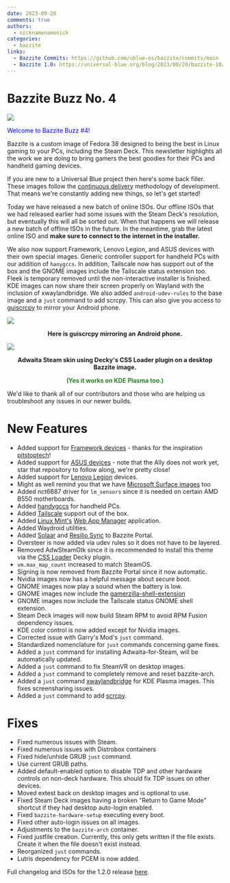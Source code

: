 ```yaml
---
date: 2023-09-28
comments: true
authors: 
  - nicknamenamenick
categories:
  - bazzite
links:
  - Bazzite Commits: https://github.com/ublue-os/bazzite/commits/main
  - Bazzite 1.0: https://universal-blue.org/blog/2023/08/20/bazzite-10/
---
```

# Bazzite Buzz No. 4

![](https://hackmd.io/_uploads/rJy2vAjka.jpg)

<p style="color: blue"> Welcome to Bazzite Buzz #4!</p> 

Bazzite is a custom image of Fedora 38 designed to being the best in Linux gaming to your PCs, including the Steam Deck. This newsletter highlights all the work we are doing to bring gamers the best goodies for their PCs and handheld gaming devices.

If you are new to a Universal Blue project then here's some back filler. These images follow the [continuous delivery](https://continuousdelivery.com/) methodology of development. That means we're constantly adding new things, so let's get started!

Today we have released a new batch of online ISOs.  Our offline ISOs that we had released earlier had some issues with the Steam Deck's resolution, but eventually this will all be sorted out. When that happens we will release a new batch of offline ISOs in the future.  In the meantime, grab the latest online ISO and **make sure to connect to the internet in the installer.**
   
We also now support Framework, Lenovo Legion, and ASUS devices with their own special images.  Generic controller support for handheld PCs with our addition of `hanygccs`.  In addition, Tailscale now has support out of the box and the GNOME images include the Tailscale status extension too.  Fleek is temporary removed until the non-interactive installer is finished.  KDE images can now share their screen properly on Wayland with the inclusion of xwaylandbridge.  We also added `android-udev-rules` to the base image and a `just` command to add scrcpy.  This can also give you access to [guiscrcpy](https://guiscrcpy.srev.in/) to mirror your Android phone.

![](https://hackmd.io/_uploads/SyQMrBCkp.png)

<p style="text-align: center;font-weight: bold">Here is guiscrcpy mirroring an Android phone.</p>

![](https://hackmd.io/_uploads/ry4U7bpk6.png)
<p style="text-align: center;font-weight: bold">Adwaita Steam skin using Decky's CSS Loader plugin on a desktop Bazzite image.</p>
<p style="text-align: center; font-weight: 600; color: green">(Yes it works on KDE Plasma too.) </p>

We'd like to thank all of our contributors and those who are helping us troubleshoot any issues in our newer builds.



# New Features
- Added support for [Framework devices](https://github.com/ublue-os/framework) - thanks for the inspiration [pitstoptech](https://www.youtube.com/watch?v=zd6WtTUf-30)!
- Added support for [ASUS devices](https://github.com/ublue-os/asus/) - note that the Ally does not work yet, star that repository to follow along, we're pretty close! 
- Added support for [Lenovo Legion](https://github.com/ublue-os/legion) devices.
- Might as well remind you that we have [Microsoft Surface images](https://github.com/ublue-os/surface) too
- Added nct6687 driver for `lm_sensors` since it is needed on certain AMD B550 motherboards.
- Added [handygccs](https://github.com/ShadowBlip/HandyGCCS) for handheld PCs.
- Added [Tailscale](https://github.com/tailscale/tailscale) support out of the box.
- Added [Linux Mint's](https://linuxmint.com/) [Web App Manager](https://github.com/linuxmint/webapp-manager) application.
- Added Waydroid utilities.
- Added [Solaar](https://github.com/pwr-Solaar/Solaar) and [Resilio Sync](https://www.resilio.com/individuals/) to Bazzite Portal.
- Oversteer is now added via udev rules so it does not have to be layered. 
- Removed AdwSteamGtk since it is recommended to install this theme via the [CSS Loader](https://github.com/suchmememanyskill/SDH-CssLoader) Decky plugin.
- `vm.max_map_count` increased to match SteamOS.
- Signing is now removed from Bazzite Portal since it now automatic.
- Nvidia images now has a helpful message about secure boot.
- GNOME images now play a sound when the battery is low.
- GNOME images now include the [gamerzilla-shell-extension](https://github.com/dulsi/gamerzilla-shell-extension)
- GNOME images now include the Tailscale status GNOME shell extension. 
- Steam Deck images will now build Steam RPM to avoid RPM Fusion dependency issues.
- KDE color control is now added except for Nvidia images.
- Corrected issue with Garry's Mod's `just` command.
- Standardized nomenclature for `just` commands concerning game fixes.
- Added a `just` command for installing Adwaita-for-Steam, will be automatically updated.
- Added a `just` command to fix SteamVR on desktop images.
- Added a `just` command to completely remove and reset bazzite-arch.
- Added a `just` command [xwaylandbridge](https://github.com/KDE/xwaylandvideobridge) for KDE Plasma images.  This fixes screensharing issues.
- Added a `just` command to add [scrcpy](https://github.com/Genymobile/scrcpy).

# Fixes
- Fixed numerous issues with Steam.
- Fixed numerous issues with Distrobox containers
- Fixed hide/unhide GRUB `just` command.
- Use current GRUB paths.
- Added default-enabled option to disable TDP and other hardware controls on non-deck hardware.  This should fix TDP issues on other devices.
- Moved extest back on desktop images and is optional to use. 
- Fixed Steam Deck images having a broken "Return to Game Mode" shortcut if they had desktop auto-login enabled.
- Fixed `bazzite-hardware-setup` executing every boot.
- Fixed other auto-login issues on all images.
- Adjustments to the `bazzite-arch` container.
-  Fixed justfile creation.  Currently, this only gets written if the file exists. Create it when the file doesn't exist instead.
-  Reorganized `just` commands.
-  Lutris dependency for PCEM is now added.


Full changelog and ISOs for the 1.2.0 release [here](https://github.com/ublue-os/bazzite/releases/tag/v1.2.0).

